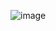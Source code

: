 ![image](https://user-images.githubusercontent.com/102454358/221268874-73511c7a-af2b-47c9-9be5-14092061cc98.png)
